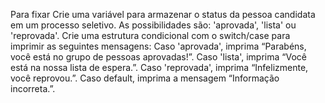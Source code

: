 Para fixar
Crie uma variável para armazenar o status da pessoa candidata em um processo seletivo. As possibilidades são: 'aprovada', 'lista' ou 'reprovada'.
Crie uma estrutura condicional com o switch/case para imprimir as seguintes mensagens:
Caso 'aprovada', imprima “Parabéns, você está no grupo de pessoas aprovadas!”.
Caso 'lista', imprima “Você está na nossa lista de espera.”.
Caso 'reprovada', imprima “Infelizmente, você reprovou.”.
Caso default, imprima a mensagem “Informação incorreta.”.